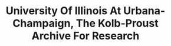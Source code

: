---
layout: repo
title: "University Of Illinois At Urbana-Champaign, The Kolb-Proust Archive For Research"
id: 15734
permalink: repos/15734/
---
